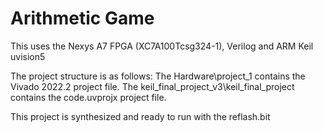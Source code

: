 # Arithmetic Game

This uses the Nexys A7 FPGA (XC7A100Tcsg324-1), Verilog and ARM Keil uvision5

The project structure is as follows:
The Hardware\project_1 contains the Vivado 2022.2 project file.
The keil_final_project_v3\keil_final_project contains the code.uvprojx project file.

This project is synthesized and ready to run with the reflash.bit
